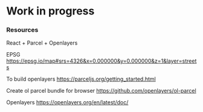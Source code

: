 # Work in progress

### Resources

React + Parcel + Openlayers

EPSG
https://epsg.io/map#srs=4326&x=0.000000&y=0.000000&z=1&layer=streets

To build openlayers 
https://parceljs.org/getting_started.html

Create ol parcel bundle for browser 
https://github.com/openlayers/ol-parcel

Openlayers 
https://openlayers.org/en/latest/doc/